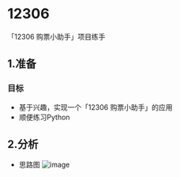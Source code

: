 # 12306
「12306 购票小助手」项目练手

## 1.准备
### 目标
- 基于兴趣，实现一个「12306 购票小助手」的应用
- 顺便练习Python

## 2.分析
- 思路图
     ![image](https://github.com/testerSunshine/12306/blob/master/uml/uml.png)